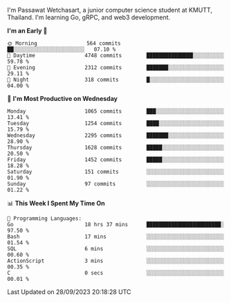 
I'm Passawat Wetchasart, a junior computer science student at KMUTT, Thailand. I'm learning Go, gRPC, and web3 development.



<!--START_SECTION:waka-->
**I'm an Early 🐤** 

```text
🌞 Morning                564 commits         ██░░░░░░░░░░░░░░░░░░░░░░░   07.10 % 
🌆 Daytime                4748 commits        ███████████████░░░░░░░░░░   59.78 % 
🌃 Evening                2312 commits        ███████░░░░░░░░░░░░░░░░░░   29.11 % 
🌙 Night                  318 commits         █░░░░░░░░░░░░░░░░░░░░░░░░   04.00 % 
```
📅 **I'm Most Productive on Wednesday** 

```text
Monday                   1065 commits        ███░░░░░░░░░░░░░░░░░░░░░░   13.41 % 
Tuesday                  1254 commits        ████░░░░░░░░░░░░░░░░░░░░░   15.79 % 
Wednesday                2295 commits        ███████░░░░░░░░░░░░░░░░░░   28.90 % 
Thursday                 1628 commits        █████░░░░░░░░░░░░░░░░░░░░   20.50 % 
Friday                   1452 commits        █████░░░░░░░░░░░░░░░░░░░░   18.28 % 
Saturday                 151 commits         ░░░░░░░░░░░░░░░░░░░░░░░░░   01.90 % 
Sunday                   97 commits          ░░░░░░░░░░░░░░░░░░░░░░░░░   01.22 % 
```


📊 **This Week I Spent My Time On** 

```text
💬 Programming Languages: 
Go                       18 hrs 37 mins      ████████████████████████░   97.50 % 
Bash                     17 mins             ░░░░░░░░░░░░░░░░░░░░░░░░░   01.54 % 
SQL                      6 mins              ░░░░░░░░░░░░░░░░░░░░░░░░░   00.60 % 
ActionScript             3 mins              ░░░░░░░░░░░░░░░░░░░░░░░░░   00.35 % 
C                        0 secs              ░░░░░░░░░░░░░░░░░░░░░░░░░   00.01 % 
```


 Last Updated on 28/09/2023 20:18:28 UTC
<!--END_SECTION:waka-->

<!--
**markpassawat/markpassawat** is a ✨ _special_ ✨ repository because its `README.md` (this file) appears on your GitHub profile.

Here are some ideas to get you started:

- 🔭 I’m currently working on ...
- 🌱 I’m currently learning ...
- 👯 I’m looking to collaborate on ...
- 🤔 I’m looking for help with ...
- 💬 Ask me about ...
- 📫 How to reach me: ...
- 😄 Pronouns: He/Him
- ⚡ Fun fact: ...
-->
